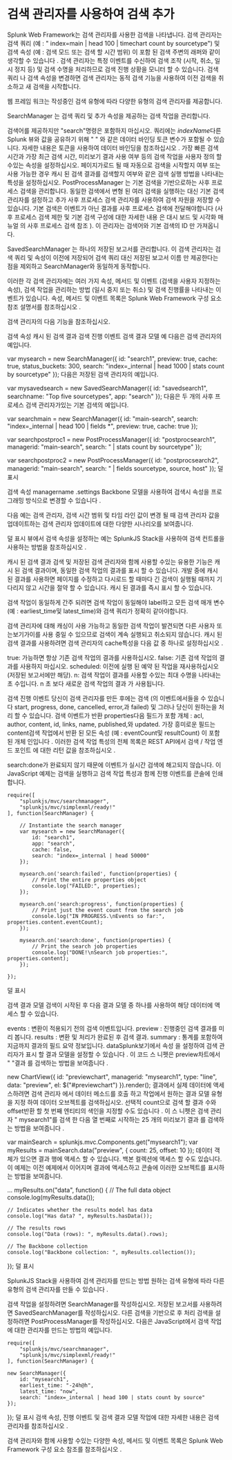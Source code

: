 # 검색 관리자를 사용하여 검색 추가

Splunk Web Framework는 검색 관리자를 사용한 검색을 나타냅니다. 검색 관리자는 검색 쿼리 (예 : " index=main | head 100 | timechart count by sourcetype") 및 검색 속성 (예 : 검색 모드 또는 검색 할 시간 범위) 이 포함 된 검색 주변의 래퍼와 같이 생각할 수 있습니다 . 검색 관리자는 특정 이벤트를 수신하여 검색 조작 (시작, 취소, 일시 정지 등) 및 검색 수명을 처리하므로 검색 진행 상황을 모니터 할 수 있습니다. 검색 쿼리 나 검색 속성을 변경하면 검색 관리자는 동적 검색 기능을 사용하여 이전 검색을 취소하고 새 검색을 시작합니다.

웹 프레임 워크는 작성중인 검색 유형에 따라 다양한 유형의 검색 관리자를 제공합니다.

SearchManager 는 검색 쿼리 및 추가 속성을 제공하는 검색 작업을 관리합니다.

검색어를 제공하지만 "search"명령은 포함하지 마십시오. 쿼리에는 $indexName$다른 Splunk 뷰와 값을 공유하기 위해 " " 와 같은 데이터 바인딩 토큰 변수가 포함될 수 있습니다. 자세한 내용은 토큰을 사용하여 데이터 바인딩을 참조하십시오 .
가장 빠른 검색 시간과 가장 최근 검색 시간, 미리보기 결과 사용 여부 등의 검색 작업을 사용자 정의 할 수있는 속성을 설정하십시오.
페이지가로드 될 때 자동으로 검색을 시작할지 여부 또는 사용 가능한 경우 캐시 된 검색 결과를 검색할지 여부와 같은 검색 실행 방법을 나타내는 특성을 설정하십시오.
PostProcessManager 는 기본 검색을 기반으로하는 사후 프로세스 검색을 관리합니다. 동일한 검색에서 변형 된 여러 검색을 실행하는 대신 기본 검색 관리자를 설정하고 추가 사후 프로세스 검색 관리자를 사용하여 검색 자원을 저장할 수 있습니다. 기본 검색은 이벤트가 아닌 결과를 사후 프로세스 검색에 전달해야합니다 (사후 프로세스 검색 제한 및 기본 검색 구성에 대한 자세한 내용 은 대시 보드 및 시각화 매뉴얼 의 사후 프로세스 검색 참조 ). 이 관리자는 검색어와 기본 검색의 ID 만 가져옵니다.

SavedSearchManager 는 하나의 저장된 보고서를 관리합니다. 이 검색 관리자는 검색 쿼리 및 속성이 이전에 저장되어 검색 쿼리 대신 저장된 보고서 이름 만 제공한다는 점을 제외하고 SearchManager와 동일하게 동작합니다.

이러한 각 검색 관리자에는 여러 가지 속성, 메서드 및 이벤트 (검색을 사용자 지정하는 속성), 검색 작업을 관리하는 방법 (일시 중지 또는 취소) 및 검색 진행률을 나타내는 이벤트가 있습니다. 속성, 메서드 및 이벤트 목록은 Splunk Web Framework 구성 요소 참조 설명서를 참조하십시오 .

검색 관리자의 다음 기능을 참조하십시오.

검색 속성
캐시 된 검색 결과
검색 진행 이벤트
검색 결과 모델
예
다음은 검색 관리자의 예입니다.

var mysearch = new SearchManager({
    id: "search1",
    preview: true,
    cache: true,
    status_buckets: 300,
    search: "index=_internal | head 1000 | stats count by sourcetype"
});
다음은 저장된 검색 관리자의 예입니다.

var mysavedsearch = new SavedSearchManager({
    id: "savedsearch1",
    searchname: "Top five sourcetypes",
    app: "search"
});
다음은 두 개의 사후 프로세스 검색 관리자가있는 기본 검색의 예입니다.

var searchmain = new SearchManager({
    id: "main-search",
    search: "index=_internal | head 100 | fields *",
    preview: true,
    cache: true
});

var searchpostproc1 = new PostProcessManager({
    id: "postprocsearch1",
    managerid: "main-search",
    search: " | stats count by sourcetype"
});

var searchpostproc2 = new PostProcessManager({
    id: "postprocsearch2",
    managerid: "main-search",
    search: " | fields sourcetype, source, host"
});
덜 표시



검색 속성
managername .settings Backbone 모델을 사용하여 검색시 속성을 프로그래밍 방식으로 변경할 수 있습니다 .

다음 예는 검색 관리자, 검색 시간 범위 및 타임 라인 값이 변경 될 때 검색 관리자 값을 업데이트하는 검색 관리자 업데이트에 대한 다양한 시나리오를 보여줍니다.

<script>
    require([
        "splunkjs/mvc/searchmanager",
        "splunkjs/mvc/timelineview",
        "splunkjs/mvc/eventsviewerview",
        "splunkjs/mvc/simplexml/ready!"
    ], function(
        SearchManager,
        TimelineView,
        EventsViewerView
    ) {

        // Instantiate the search manager and views
        var mysearch = new SearchManager({
            id: "search1",
            search: "*", // Change this below
            preview: true,
            cache: true,
            status_buckets: 300
        });

        var mytimeline = new TimelineView ({
            id: "timeline1",
            managerid: "search1",
            el: $("#mytimeline")
        }).render();

        var myeventsviewer = new EventsViewerView ({
            id: "eviewer1",
            managerid: "search1",
            el: $("#myeventsviewer")
        }).render();

        // Update the search's time range
        mysearch.settings.set("earliest_time", "-12h");
        mysearch.settings.set("latest_time", "-6h");

        // Update the search query
        mysearch.settings.set("search", "index=_internal | head 2");

        // When the timeline changes, update the search manager
        mytimeline.on("change", function() {
        
        // Update the search manager with the timeline value
            mysearch.settings.set(mytimeline.val());
        });

    });
</script>
덜 표시
뷰에서 검색 속성을 설정하는 예는 SplunkJS Stack을 사용하여 검색 컨트롤을 사용하는 방법을 참조하십시오 .


캐시 된 검색 결과
검색 및 저장된 검색 관리자와 함께 사용할 수있는 유용한 기능은 캐시 된 검색 결과이며, 동일한 검색 작업의 결과를 표시 할 수 있습니다. 개발 중에 캐시 된 결과를 사용하면 페이지를 수정하고 다시로드 할 때마다 긴 검색이 실행될 때까지 기다리지 않고 시간을 절약 할 수 있습니다. 캐시 된 결과를 즉시 표시 할 수 있습니다.

검색 작업이 동일하게 간주 되려면 검색 작업이 동일해야 label하고 모든 검색 매개 변수 (예 : earliest_time및 latest_time)와 검색 쿼리가 정확히 같아야합니다.

검색 관리자에 대해 캐싱이 사용 가능하고 동일한 검색 작업이 발견되면 다른 사용자 또는보기가이를 사용 중일 수 있으므로 검색이 계속 실행되고 취소되지 않습니다.
캐시 된 검색 결과를 사용하려면 검색 관리자의 cache특성을 다음 값 중 하나로 설정하십시오 .

true: 가능하면 항상 기존 검색 작업의 결과를 사용하십시오.
false: 기존 검색 작업의 결과를 사용하지 마십시오.
scheduled: 이전에 실행 된 예약 된 작업을 재사용하십시오 (저장된 보고서에만 해당).
n: 검색 작업이 결과를 사용할 수있는 최대 수명을 나타내는 초 수입니다. n 초 보다 새로운 검색 작업의 결과 가 사용됩니다.

검색 진행 이벤트
당신이 검색 관리자를 만든 후에는 검색 (의 이벤트에서들을 수 있습니다 start, progress, done, cancelled, error,과 failed) 및 그러나 당신이 원하는을 처리 할 수 있습니다. 검색 이벤트가 반환 properties다음 필드가 포함 개체 : acl, author, content, id, links, name, published,와 updated. 가장 흥미로운 필드는 content검색 작업에서 반환 된 모든 속성 (예 : eventCount및 resultCount) 이 포함 된 개체 인입니다 . 이러한 검색 작업 특성의 전체 목록은 REST API에서 검색 / 작업 엔드 포인트 에 대한 리턴 값을 참조하십시오 .

search:done가 완료되지 않기 때문에 이벤트가 실시간 검색에 해고되지 않습니다.
이 JavaScript 예제는 검색을 실행하고 검색 작업 특성과 함께 진행 이벤트를 콘솔에 인쇄합니다.

    require([
        "splunkjs/mvc/searchmanager",
        "splunkjs/mvc/simplexml/ready!"
    ], function(SearchManager) {

        // Instantiate the search manager
        var mysearch = new SearchManager({
            id: "search1",
            app: "search",
            cache: false,
            search: "index=_internal | head 50000" 
        });

        mysearch.on('search:failed', function(properties) {
            // Print the entire properties object
            console.log("FAILED:", properties);
        });

        mysearch.on('search:progress', function(properties) {
            // Print just the event count from the search job
            console.log("IN PROGRESS.\nEvents so far:", properties.content.eventCount);
        });

        mysearch.on('search:done', function(properties) {
            // Print the search job properties
            console.log("DONE!\nSearch job properties:", properties.content);
        });

    });
덜 표시


검색 결과 모델
검색이 시작된 후 다음 결과 모델 중 하나를 사용하여 해당 데이터에 액세스 할 수 있습니다.

events : 변환이 적용되기 전의 검색 이벤트입니다.
preview : 진행중인 검색 결과를 미리 봅니다.
results : 변환 및 처리가 완료된 후 검색 결과.
summary : 통계를 포함하여 지금까지 결과의 필드 요약 정보입니다.
dataSplunk보기에서 속성 을 설정하여 검색 관리자가 표시 할 결과 모델을 설정할 수 있습니다 . 이 코드 스 니펫은 preview차트에서 " "결과 를 검색하는 방법을 보여줍니다 .

new ChartView({
    id: "previewchart",
    managerid: "mysearch1",
    type: "line",
    data: "preview",
    el: $("#previewchart")
}).render();
결과에서 실제 데이터에 액세스하려면 검색 관리자 에서 데이터 메소드를 호출 하고 작업에서 원하는 결과 모델 유형을 지정 하여 데이터 오브젝트를 검색하십시오. 선택적 count으로 검색 할 결과 수와 offset반환 할 첫 번째 엔티티의 색인을 지정할 수도 있습니다 . 이 스 니펫은 검색 관리자 " mysearch1"를 검색 한 다음 열 번째로 시작하는 25 개의 미리보기 결과 를 검색하는 방법을 보여줍니다 .

var mainSearch = splunkjs.mvc.Components.get("mysearch1");
var myResults = mainSearch.data("preview", { count: 25, offset: 10 });
데이터 객체가 있으면 결과 행에 액세스 할 수 있습니다. 백본 컬렉션에 액세스 할 수도 있습니다. 이 예제는 이전 예제에서 이어지며 결과에 액세스하고 콘솔에 이러한 오브젝트를 표시하는 방법을 보여줍니다.

...
myResults.on("data", function() {
    // The full data object
    console.log(myResults.data());

    // Indicates whether the results model has data
    console.log("Has data? ", myResults.hasData());

    // The results rows
    console.log("Data (rows): ", myResults.data().rows);

    // The Backbone collection
    console.log("Backbone collection: ", myResults.collection());
});
덜 표시

SplunkJS Stack을 사용하여 검색 관리자를 만드는 방법
원하는 검색 유형에 따라 다른 유형의 검색 관리자를 만들 수 있습니다 .

검색 작업을 설정하려면 SearchManager를 작성하십시오.
저장된 보고서를 사용하려면 SavedSearchManager를 작성하십시오.
다른 검색을 기반으로 후 처리 검색을 설정하려면 PostProcessManager를 작성하십시오.
다음은 JavaScript에서 검색 작업에 대한 관리자를 만드는 방법의 예입니다.

    require([
        "splunkjs/mvc/searchmanager",
        "splunkjs/mvc/simplexml/ready!"
    ], function(SearchManager) {

    new SearchManager({
        id: "mysearch1",
        earliest_time: "-24h@h",
        latest_time: "now",
        search: "index=_internal | head 100 | stats count by source"
    });
});
덜 표시
검색 속성, 진행 이벤트 및 검색 결과 모델 작업에 대한 자세한 내용은 검색 관리자를 참조하십시오 .

검색 관리자와 함께 사용할 수있는 다양한 속성, 메서드 및 이벤트 목록은 Splunk Web Framework 구성 요소 참조를 참조하십시오 .

